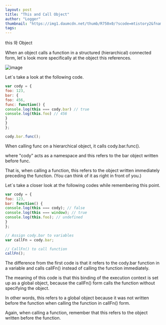 ```yaml
---
layout: post
title: "This and Call Object"
author: "Logger"
thumbnail: "https://img1.daumcdn.net/thumb/R750x0/?scode=mtistory2&fname=https%3A%2F%2Ft1.daumcdn.net%2Fcfile%2Ftistory%2F252CD63C57F2EED707"
tags: 
---
```



this 와 Object

When an object calls a function in a structured (hierarchical) connected form, let`s look more specifically at the object this references.

![image](https://t1.daumcdn.net/cfile/tistory/252CD63C57F2EED707)

Let`s take a look at the following code.

```js
var cody = {
foo: 123,
bar: {
foo: 456,
func: function() {
console.log(this === cody.bar) // true
console.log(this.foo) // 456
}
}
};

cody.bar.func();
```

When calling func on a hierarchical object, it calls cody.bar.func().

where "cody" acts as a namespace and this refers to the bar object written before func.

That is, when calling a function, this refers to the object written immediately preceding the function. (You can think of it as right in front of you.)

Let`s take a closer look at the following codes while remembering this point.

```js
var cody = {
foo: 123,
bar: function() {
console.log(this === cody); // false
console.log(this === window); // true
console.log(this.foo); // undefined
}
};

// Assign cody.bar to variables
var callFn = cody.bar;

// CallFn() to call function
callFn();
```

The difference from the first code is that it refers to the cody.bar function in a variable and calls callFn() instead of calling the function immediately.

The meaning of this code is that this binding of the execution context is set up as a global object, because the callFn() form calls the function without specifying the object.

In other words, this refers to a global object because it was not written before the function when calling the function in callFn() form.

Again, when calling a function, remember that this refers to the object written before the function.